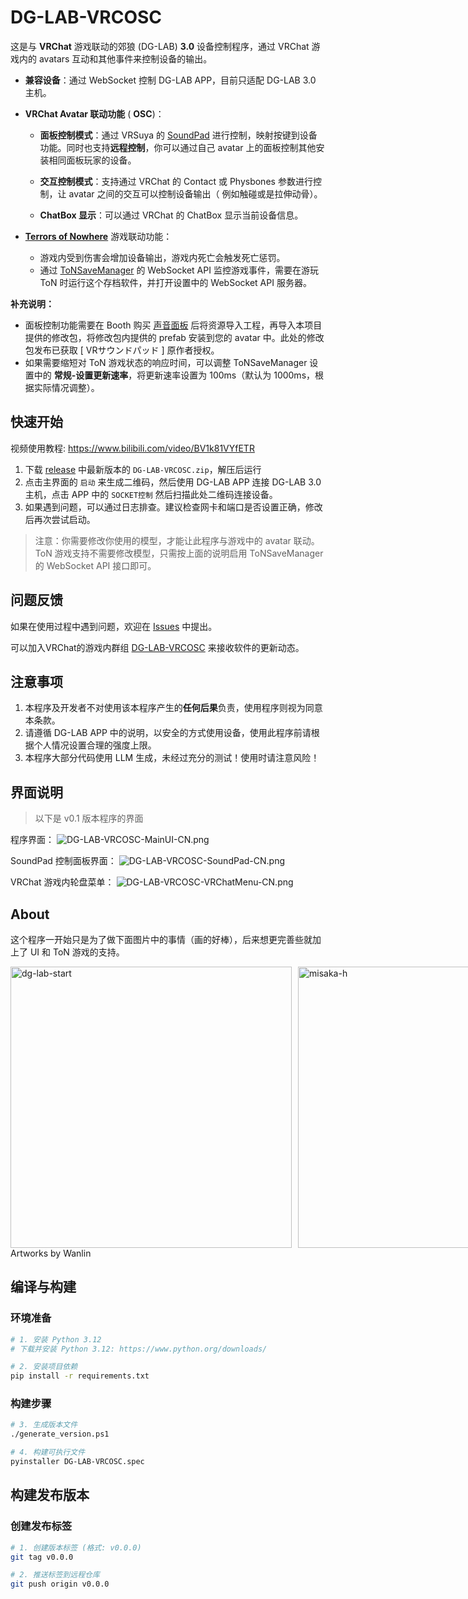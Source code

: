 # **DG-LAB-VRCOSC**

这是与 **VRChat** 游戏联动的郊狼 (DG-LAB) **3.0** 设备控制程序，通过 VRChat 游戏内的 avatars 互动和其他事件来控制设备的输出。

- **兼容设备**：通过 WebSocket 控制 DG-LAB APP，目前只适配 DG-LAB 3.0 主机。

- **VRChat Avatar 联动功能** ( **OSC**)：

  - **面板控制模式**：通过 VRSuya 的 [SoundPad](https://booth.pm/zh-cn/items/5950846) 进行控制，映射按键到设备功能。同时也支持**远程控制**，你可以通过自己 avatar 上的面板控制其他安装相同面板玩家的设备。

  - **交互控制模式**：支持通过 VRChat 的 Contact 或 Physbones 参数进行控制，让 avatar 之间的交互可以控制设备输出（ 例如触碰或是拉伸动骨）。

  - **ChatBox 显示**：可以通过 VRChat 的 ChatBox 显示当前设备信息。

- [**Terrors of Nowhere**](https://terror.moe/) 游戏联动功能：

  - 游戏内受到伤害会增加设备输出，游戏内死亡会触发死亡惩罚。
  - 通过 [ToNSaveManager](https://github.com/ChrisFeline/ToNSaveManager) 的 WebSocket API 监控游戏事件，需要在游玩 ToN 时运行这个存档软件，并打开设置中的 WebSocket API 服务器。

**补充说明：**

- 面板控制功能需要在 Booth 购买 [声音面板](https://booth.pm/zh-cn/items/5950846) 后将资源导入工程，再导入本项目提供的修改包，将修改包内提供的 prefab 安装到您的 avatar 中。此处的修改包发布已获取 [ VRサウンドパッド ] 原作者授权。
- 如果需要缩短对 ToN 游戏状态的响应时间，可以调整 ToNSaveManager 设置中的 **常规-设置更新速率**，将更新速率设置为 100ms（默认为 1000ms，根据实际情况调整）。


## 快速开始

视频使用教程: https://www.bilibili.com/video/BV1k81VYfETR

1. 下载 [release](https://github.com/ccvrc/DG-LAB-VRCOSC/releases) 中最新版本的 `DG-LAB-VRCOSC.zip`，解压后运行
2. 点击主界面的 `启动` 来生成二维码，然后使用 DG-LAB APP 连接 DG-LAB 3.0 主机，点击 APP 中的 `SOCKET控制` 然后扫描此处二维码连接设备。
3. 如果遇到问题，可以通过日志排查。建议检查网卡和端口是否设置正确，修改后再次尝试启动。

> 注意：你需要修改你使用的模型，才能让此程序与游戏中的 avatar 联动。
> ToN 游戏支持不需要修改模型，只需按上面的说明启用 ToNSaveManager 的 WebSocket API 接口即可。

## 问题反馈

如果在使用过程中遇到问题，欢迎在 [Issues](https://github.com/ccvrc/DG-LAB-VRCOSC/issues) 中提出。

可以加入VRChat的游戏内群组 [DG-LAB-VRCOSC](https://vrc.group/CCVRC.1997) 来接收软件的更新动态。

## 注意事项

 1. 本程序及开发者不对使用该本程序产生的**任何后果**负责，使用程序则视为同意本条款。
 2. 请遵循 DG-LAB APP 中的说明，以安全的方式使用设备，使用此程序前请根据个人情况设置合理的强度上限。
 3. 本程序大部分代码使用 LLM 生成，未经过充分的测试！使用时请注意风险！
 
## 界面说明

> 以下是 v0.1 版本程序的界面

程序界面：
![DG-LAB-VRCOSC-MainUI-CN.png](docs%2Fassets%2FDG-LAB-VRCOSC-MainUI-CN.png)

SoundPad 控制面板界面：
![DG-LAB-VRCOSC-SoundPad-CN.png](docs%2Fassets%2FDG-LAB-VRCOSC-SoundPad-CN.png)

VRChat 游戏内轮盘菜单：
![DG-LAB-VRCOSC-VRChatMenu-CN.png](docs%2Fassets%2FDG-LAB-VRCOSC-VRChatMenu-CN.png)

## About

这个程序一开始只是为了做下面图片中的事情（画的好棒），后来想更完善些就加上了 UI 和 ToN 游戏的支持。

<div style="display: flex; align-items: center;">
    <img src="docs/images/dg-lab-start.png" alt="dg-lab-start" style="height: 450px; margin-right: 10px;">
    <img src="docs/images/misaka-h.png" alt="misaka-h" style="height: 450px;">
</div>
Artworks by Wanlin

## 编译与构建

### 环境准备
```bash
# 1. 安装 Python 3.12
# 下载并安装 Python 3.12: https://www.python.org/downloads/

# 2. 安装项目依赖
pip install -r requirements.txt
```

### 构建步骤
```bash
# 3. 生成版本文件
./generate_version.ps1

# 4. 构建可执行文件
pyinstaller DG-LAB-VRCOSC.spec
```

## 构建发布版本

### 创建发布标签
```bash
# 1. 创建版本标签 (格式: v0.0.0)
git tag v0.0.0

# 2. 推送标签到远程仓库
git push origin v0.0.0
```

